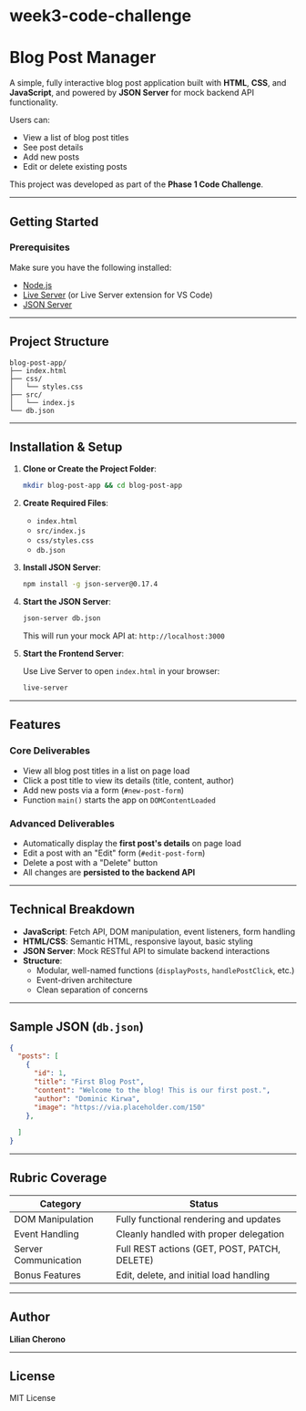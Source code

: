 # week3-code-challenge
#  Blog Post Manager

A simple, fully interactive blog post application built with **HTML**, **CSS**, and **JavaScript**, and powered by **JSON Server** for mock backend API functionality.

Users can:
- View a list of blog post titles
- See post details
- Add new posts
- Edit or delete existing posts

This project was developed as part of the **Phase 1 Code Challenge**.

---

##  Getting Started

### Prerequisites

Make sure you have the following installed:

- [Node.js](https://nodejs.org/)
- [Live Server](https://www.npmjs.com/package/live-server) (or Live Server extension for VS Code)
- [JSON Server](https://www.npmjs.com/package/json-server)

---

##  Project Structure

```
blog-post-app/
├── index.html
├── css/
│   └── styles.css
├── src/
│   └── index.js
└── db.json
```

---

##  Installation & Setup

1. **Clone or Create the Project Folder**:

   ```bash
   mkdir blog-post-app && cd blog-post-app
   ```

2. **Create Required Files**:

   - `index.html`
   - `src/index.js`
   - `css/styles.css`
   - `db.json`

3. **Install JSON Server**:

   ```bash
   npm install -g json-server@0.17.4
   ```

4. **Start the JSON Server**:

   ```bash
   json-server db.json
   ```

   This will run your mock API at: `http://localhost:3000`

5. **Start the Frontend Server**:

   Use Live Server to open `index.html` in your browser:

   ```bash
   live-server

---

##  Features

###  Core Deliverables

- View all blog post titles in a list on page load
- Click a post title to view its details (title, content, author)
- Add new posts via a form (`#new-post-form`)
- Function `main()` starts the app on `DOMContentLoaded`

###  Advanced Deliverables

- Automatically display the **first post's details** on page load
- Edit a post with an "Edit" form (`#edit-post-form`)
- Delete a post with a "Delete" button
- All changes are **persisted to the backend API**

---

##  Technical Breakdown

- **JavaScript**: Fetch API, DOM manipulation, event listeners, form handling
- **HTML/CSS**: Semantic HTML, responsive layout, basic styling
- **JSON Server**: Mock RESTful API to simulate backend interactions
- **Structure**:
  - Modular, well-named functions (`displayPosts`, `handlePostClick`, etc.)
  - Event-driven architecture
  - Clean separation of concerns

---

##  Sample JSON (`db.json`)

```json
{
  "posts": [
    {
      "id": 1,
      "title": "First Blog Post",
      "content": "Welcome to the blog! This is our first post.",
      "author": "Dominic Kirwa",
      "image": "https://via.placeholder.com/150"
    },
    
  ]
}
```

---

##  Rubric Coverage

| Category               | Status                                       |
|------------------------|----------------------------------------------|
| DOM Manipulation       |  Fully functional rendering and updates     |
| Event Handling         |  Cleanly handled with proper delegation     |
| Server Communication   |  Full REST actions (GET, POST, PATCH, DELETE) |
| Bonus Features         |  Edit, delete, and initial load handling    |

---

##  Author

**Lilian Cherono**

---

##  License

MIT License